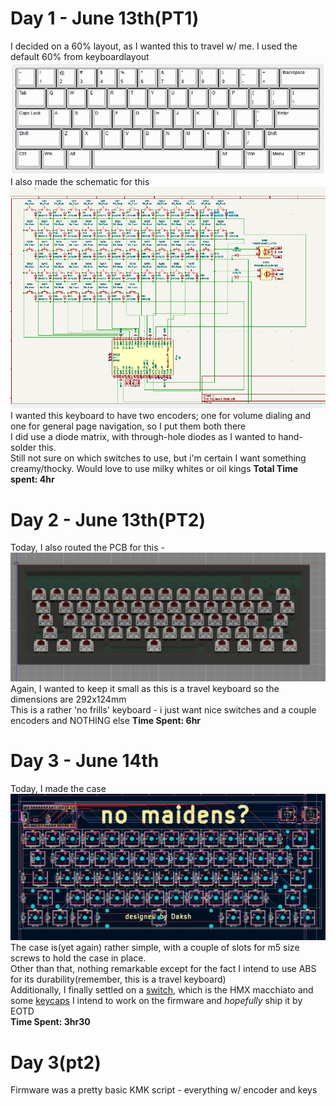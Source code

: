 # Day 1 - June 13th(PT1)

I decided on a 60% layout, as I wanted this to travel w/ me. I used the default 60% from keyboardlayout <br>
![alt text](Assets/layout.png)<br>
I also made the schematic for this<br>
![alt text](Assets/schematic.png)<br>
I wanted this keyboard to have two encoders; one for volume dialing and one for general page navigation, so I put them both there<br>
I did use a diode matrix, with through-hole diodes as I wanted to hand-solder this.<BR>
Still not sure on which switches to use, but i'm certain I want something creamy/thocky. Would love to use milky whites or oil kings
**Total Time spent: 4hr**

# Day 2 - June 13th(PT2)

Today, I also routed the PCB for this -<br>
![alt text](Assets/PCB1.png) <br>
Again, I wanted to keep it small as this is a travel keyboard so the dimensions are 292x124mm<br>
This is a rather 'no frills' keyboard - i just want nice switches and a couple encoders and NOTHING else
**Time Spent: 6hr**

# Day 3 - June 14th

Today, I made the case<br>
![aaa](Assets/image.png)
The case is(yet again) rather simple, with a couple of slots for m5 size screws to hold the case in place.<br>
Other than that, nothing remarkable except for the fact I intend to use ABS for its durability(remember, this is a travel keyboard)<br>
Additionally, I finally settled on a [switch](https://neomacro.in/products/hmx-macchiato-linear-switch), which is the HMX macchiato and some [keycaps](https://stackskb.com/store/stackspbt-lavender-mda-profile-keycaps-131-key/)
I intend to work on the firmware and _hopefully_ ship it by EOTD<br>
**Time Spent: 3hr30**<br>

# Day 3(pt2)

Firmware was a pretty basic KMK script - everything w/ encoder and keys

